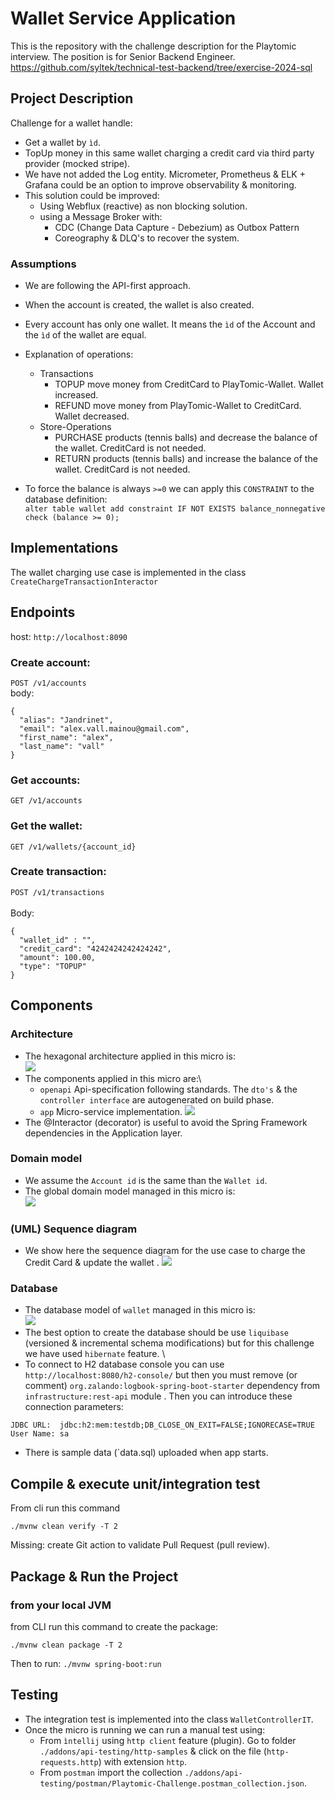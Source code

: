 # Wallet Service Application
This is the repository with the challenge description for the Playtomic interview. The position is for Senior Backend Engineer.
https://github.com/syltek/technical-test-backend/tree/exercise-2024-sql

## Project Description
Challenge for a wallet handle:
- Get a wallet by `ìd`.
- TopUp money in this same wallet charging a credit card via third party provider (mocked stripe).
- We have not added the Log entity. Micrometer, Prometheus & ELK + Grafana could be an option to improve observability & monitoring. 
- This solution could be improved:
  - Using Webflux (reactive) as non blocking solution.
  - using a Message Broker with:
    - CDC (Change Data Capture - Debezium) as Outbox Pattern 
    - Coreography & DLQ's to recover the system.

### Assumptions
- We are following the API-first approach.
- When the account is created, the wallet is also created.
- Every account has only one wallet. It means the `ìd` of the Account and the `ìd` of the wallet are equal.
- Explanation of operations:
  - Transactions
    - TOPUP move money from CreditCard to PlayTomic-Wallet. Wallet increased.
    - REFUND move money from PlayTomic-Wallet to CreditCard. Wallet decreased.
  - Store-Operations
    - PURCHASE products (tennis balls) and decrease the balance of the wallet. CreditCard is not needed.
    - RETURN products (tennis balls) and increase the balance of the wallet. CreditCard is not needed.

- To force the balance is always `>=0` we can apply this `CONSTRAINT` to the database definition: \
`alter table wallet add constraint IF NOT EXISTS balance_nonnegative check (balance >= 0);`


## Implementations
The wallet charging use case is implemented in the class `CreateChargeTransactionInteractor`

## Endpoints
host: `http://localhost:8090`

### Create account:
`POST /v1/accounts`\
body:
```
{
  "alias": "Jandrinet",
  "email": "alex.vall.mainou@gmail.com",
  "first_name": "alex",
  "last_name": "vall"
}
```
### Get accounts:
`GET /v1/accounts`

### Get the wallet:
`GET /v1/wallets/{account_id}`

### Create transaction:
`POST /v1/transactions`\
\
Body:
```
{
  "wallet_id" : "",
  "credit_card": "4242424242424242",
  "amount": 100.00,
  "type": "TOPUP"
}
```

## Components
### Architecture
- The hexagonal architecture applied in this micro is:\
  ![](addons/docs/uml/architecture/hexagonal.png)
- The components applied in this micro are:\
  - `openapi` Api-specification following standards. The `dto's` & the `controller interface` are autogenerated on build phase.
  - `app` Micro-service implementation.
    ![](addons/docs/uml/architecture/architecture.svg)
- The @Interactor (decorator) is useful to avoid the Spring Framework dependencies in the Application layer.

### Domain model
- We assume the `Account id` is the same than the `Wallet id`.
- The global domain model managed in this micro is:\
  ![](addons/docs/uml/domain-models/domain.svg)

### (UML) Sequence diagram
- We show here the sequence diagram for the use case to charge the Credit Card & update the wallet .
  ![](addons/docs/uml/sequence-diagram/sync.svg)


### Database
- The database model of `wallet` managed in this micro is:\
  ![](addons/docs/uml/database/database.svg)
- The best option to create the database should be use `liquibase` (versioned & incremental schema modifications) but for this challenge we have used `hibernate` feature. \
- To connect to H2 database console you can use `http://localhost:8080/h2-console/` but then you must remove (or comment) `org.zalando:logbook-spring-boot-starter` dependency from `infrastructure:rest-api` module .
Then you can introduce these connection parameters:
````
JDBC URL:  jdbc:h2:mem:testdb;DB_CLOSE_ON_EXIT=FALSE;IGNORECASE=TRUE
User Name: sa
````
 
- There is sample data (`data.sql) uploaded when app starts.

## Compile & execute unit/integration test
From cli run this command
````
./mvnw clean verify -T 2
````
Missing: create Git action to validate Pull Request (pull review).


## Package & Run the Project
### from your local JVM
from CLI run this command to create the package:
````
./mvnw clean package -T 2
````  

Then to run:
````./mvnw spring-boot:run````

## Testing
- The integration test is implemented into the class `WalletControllerIT`.
- Once the micro is running we can run a manual test using:
  - From `ìntellij` using `http client` feature (plugin). Go to folder `./addons/api-testing/http-samples` & click on the file (`http-requests.http`) with extension `http`.
  - From `postman` import the collection `./addons/api-testing/postman/Playtomic-Challenge.postman_collection.json`. 
